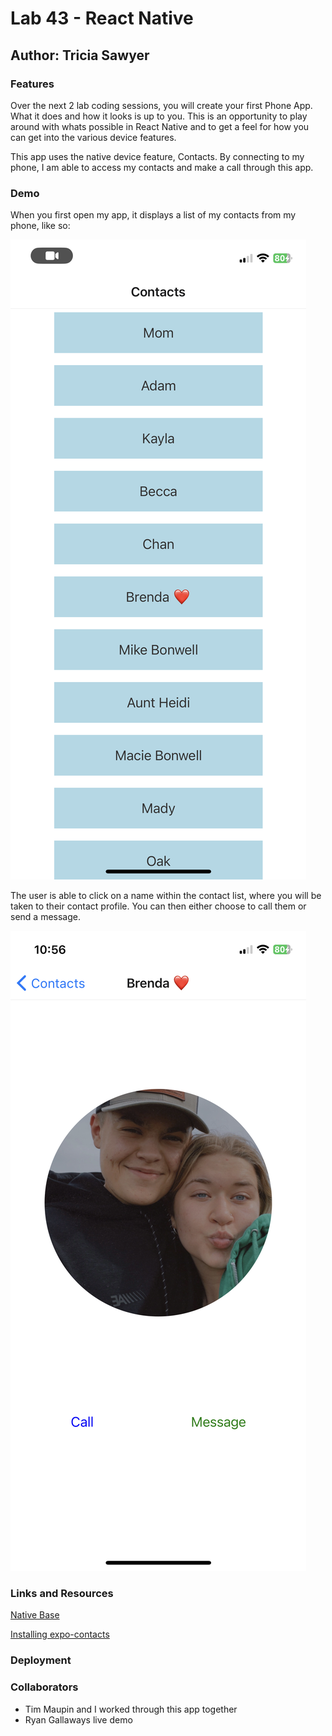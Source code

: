 # Lab 43 - React Native

## Author: Tricia Sawyer

### Features

Over the next 2 lab coding sessions, you will create your first Phone App. What it does and how it looks is up to you. This is an opportunity to play around with whats possible in React Native and to get a feel for how you can get into the various device features.

This app uses the native device feature, Contacts. By connecting to my phone, I am able to access my contacts and make a call through this app.

### Demo

When you first open my app, it displays a list of my contacts from my phone, like so:

![Contact](/assets/contacts.png)

The user is able to click on a name within the contact list, where you will be taken to their contact profile. You can then either choose to call them or send a message.

![Contact interaction](/assets/contactProfile.png)

### Links and Resources

[Native Base](https://docs.nativebase.io/?utm_source=HomePage&utm_medium=header&utm_campaign=NativeBase_3)

[Installing expo-contacts](https://www.npmjs.com/package/expo-contacts)

### Deployment



### Collaborators

- Tim Maupin and I worked through this app together
- Ryan Gallaways live demo
